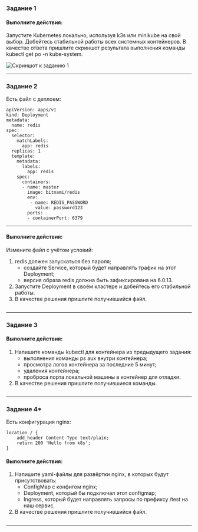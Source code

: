 ### Задание 1
#### Выполните действия:

Запустите Kubernetes локально, используя k3s или minikube на свой выбор.
Добейтесь стабильной работы всех системных контейнеров.
В качестве ответа пришлите скриншот результата выполнения команды kubectl get po -n kube-system.

![Скриншот к заданию 1](https://github.com/user-attachments/assets/9ac3e56e-0190-48f5-a136-cd91254ce779)

---

### Задание 2
Есть файл с деплоем:

```
apiVersion: apps/v1
kind: Deployment
metadata:
  name: redis
spec:
  selector:
    matchLabels:
      app: redis
  replicas: 1
  template:
    metadata:
      labels:
        app: redis
    spec:
      containers:
      - name: master
        image: bitnami/redis
        env:
         - name: REDIS_PASSWORD
           value: password123
        ports:
        - containerPort: 6379
```
---
#### Выполните действия:

Измените файл с учётом условий:
1. redis должен запускаться без пароля;
   - создайте Service, который будет направлять трафик на этот Deployment;
   - версия образа redis должна быть зафиксирована на 6.0.13.
2. Запустите Deployment в своём кластере и добейтесь его стабильной работы.
3. В качестве решения пришлите получившийся файл.

```
```
---
### Задание 3
#### Выполните действия:

1. Напишите команды kubectl для контейнера из предыдущего задания:
   - выполнения команды ps aux внутри контейнера;
   - просмотра логов контейнера за последние 5 минут;
   - удаления контейнера;
   - проброса порта локальной машины в контейнер для отладки.
2. В качестве решения пришлите получившиеся команды.
```
```
---
### Задание 4*
Есть конфигурация nginx:
```
location / {
    add_header Content-Type text/plain;
    return 200 'Hello from k8s';
}
```
#### Выполните действия:

1. Напишите yaml-файлы для развёртки nginx, в которых будут присутствовать:
   - ConfigMap с конфигом nginx;
   - Deployment, который бы подключал этот configmap;
   - Ingress, который будет направлять запросы по префиксу /test на наш сервис.
2. В качестве решения пришлите получившийся файл.
```
```
---
